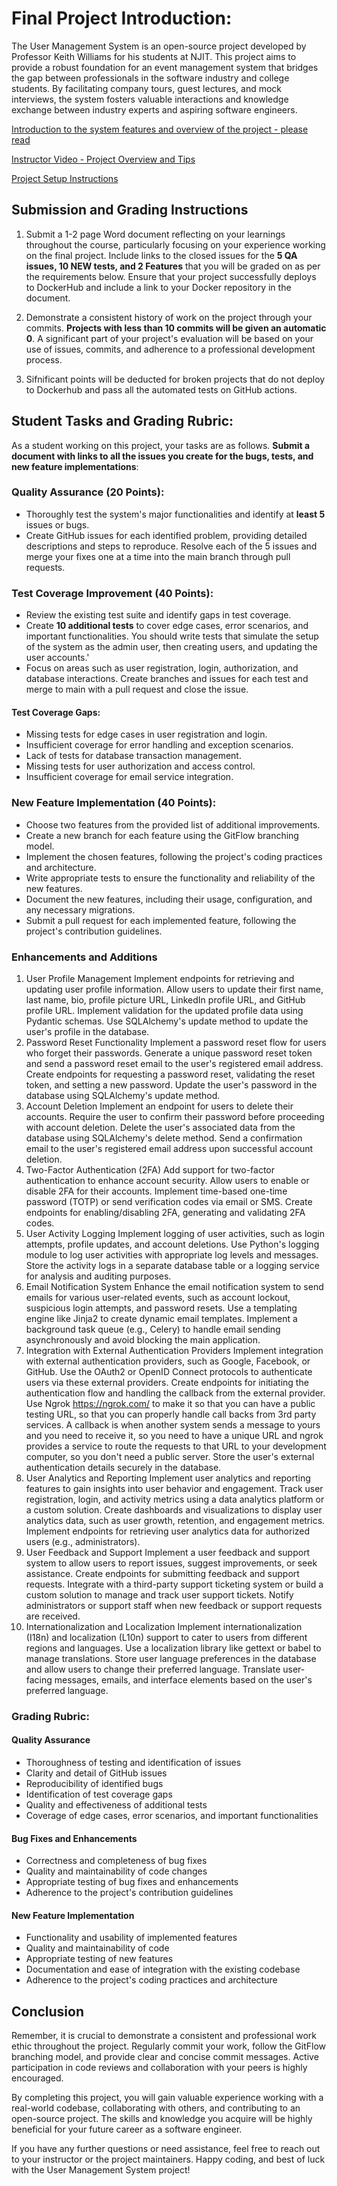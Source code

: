 # Final Project Introduction:
The User Management System is an open-source project developed by Professor Keith Williams for his students at NJIT. This project aims to provide a robust foundation for an event management system that bridges the gap between professionals in the software industry and college students. By facilitating company tours, guest lectures, and mock interviews, the system fosters valuable interactions and knowledge exchange between industry experts and aspiring software engineers.

[Introduction to the system features and overview of the project - please read](system_documentation.md)

[Instructor Video - Project Overview and Tips]()

[Project Setup Instructions](setup.md)

## Submission and Grading Instructions
1. Submit a 1-2 page Word document reflecting on your learnings throughout the course, particularly focusing on your experience working on the final project. Include links to the closed issues for the **5 QA issues, 10 NEW tests, and 2 Features** that you will be graded on as per the requirements below. Ensure that your project successfully deploys to DockerHub and include a link to your Docker repository in the document.

2. Demonstrate a consistent history of work on the project through your commits. **Projects with less than 10 commits will be given an automatic 0**. A significant part of your project's evaluation will be based on your use of issues, commits, and adherence to a professional development process.

3.  Sifnificant points will be deducted for broken projects that do not deploy to Dockerhub and pass all the automated tests on GitHub actions.

## Student Tasks and Grading Rubric:
As a student working on this project, your tasks are as follows. **Submit a document with links to all the issues you create for the bugs, tests, and new feature implementations**:

### Quality Assurance (20 Points):
- Thoroughly test the system's major functionalities and identify at **least 5** issues or bugs.
- Create GitHub issues for each identified problem, providing detailed descriptions and steps to reproduce. Resolve each of the 5 issues and merge your fixes one at a time into the main branch through pull requests.

### Test Coverage Improvement (40 Points):
- Review the existing test suite and identify gaps in test coverage.
- Create **10 additional tests** to cover edge cases, error scenarios, and important functionalities.  You should write tests that simulate the setup of the system as the admin user, then creating users, and updating the user accounts.'
- Focus on areas such as user registration, login, authorization, and database interactions. Create branches and issues for each test and merge to main with a pull request and close the issue.

#### Test Coverage Gaps:

- Missing tests for edge cases in user registration and login.
- Insufficient coverage for error handling and exception scenarios.
- Lack of tests for database transaction management.
- Missing tests for user authorization and access control.
- Insufficient coverage for email service integration.

### New Feature Implementation (40 Points):
- Choose two features from the provided list of additional improvements.
- Create a new branch for each feature using the GitFlow branching model.
- Implement the chosen features, following the project's coding practices and architecture.
- Write appropriate tests to ensure the functionality and reliability of the new features.
- Document the new features, including their usage, configuration, and any necessary migrations.
- Submit a pull request for each implemented feature, following the project's contribution guidelines.

### Enhancements and Additions
1. User Profile Management
Implement endpoints for retrieving and updating user profile information.
Allow users to update their first name, last name, bio, profile picture URL, LinkedIn profile URL, and GitHub profile URL.
Implement validation for the updated profile data using Pydantic schemas.
Use SQLAlchemy's update method to update the user's profile in the database.
2. Password Reset Functionality
Implement a password reset flow for users who forget their passwords.
Generate a unique password reset token and send a password reset email to the user's registered email address.
Create endpoints for requesting a password reset, validating the reset token, and setting a new password.
Update the user's password in the database using SQLAlchemy's update method.
3. Account Deletion
Implement an endpoint for users to delete their accounts.
Require the user to confirm their password before proceeding with account deletion.
Delete the user's associated data from the database using SQLAlchemy's delete method.
Send a confirmation email to the user's registered email address upon successful account deletion.
4. Two-Factor Authentication (2FA)
Add support for two-factor authentication to enhance account security.
Allow users to enable or disable 2FA for their accounts.
Implement time-based one-time password (TOTP) or send verification codes via email or SMS.
Create endpoints for enabling/disabling 2FA, generating and validating 2FA codes.
5. User Activity Logging
Implement logging of user activities, such as login attempts, profile updates, and account deletions.
Use Python's logging module to log user activities with appropriate log levels and messages.
Store the activity logs in a separate database table or a logging service for analysis and auditing purposes.
6. Email Notification System
Enhance the email notification system to send emails for various user-related events, such as account lockout, suspicious login attempts, and password resets.
Use a templating engine like Jinja2 to create dynamic email templates.
Implement a background task queue (e.g., Celery) to handle email sending asynchronously and avoid blocking the main application.
7. Integration with External Authentication Providers
Implement integration with external authentication providers, such as Google, Facebook, or GitHub.
Use the OAuth2 or OpenID Connect protocols to authenticate users via these external providers.
Create endpoints for initiating the authentication flow and handling the callback from the external provider.  Use Ngrok https://ngrok.com/ to make it so that you can have a public testing URL, so that you can properly handle call backs from 3rd party services.  A callback is when another system sends a message to yours and you need to receive it, so you need to have a unique URL and ngrok provides a service to route the requests to that URL to your development computer, so you don't need a public server.
Store the user's external authentication details securely in the database.
8. User Analytics and Reporting
Implement user analytics and reporting features to gain insights into user behavior and engagement.
Track user registration, login, and activity metrics using a data analytics platform or a custom solution.
Create dashboards and visualizations to display user analytics data, such as user growth, retention, and engagement metrics.
Implement endpoints for retrieving user analytics data for authorized users (e.g., administrators).
9. User Feedback and Support
Implement a user feedback and support system to allow users to report issues, suggest improvements, or seek assistance.
Create endpoints for submitting feedback and support requests.
Integrate with a third-party support ticketing system or build a custom solution to manage and track user support tickets.
Notify administrators or support staff when new feedback or support requests are received.
10. Internationalization and Localization
Implement internationalization (I18n) and localization (L10n) support to cater to users from different regions and languages.
Use a localization library like gettext or babel to manage translations.
Store user language preferences in the database and allow users to change their preferred language.
Translate user-facing messages, emails, and interface elements based on the user's preferred language.

### Grading Rubric:

#### Quality Assurance 
- Thoroughness of testing and identification of issues
- Clarity and detail of GitHub issues
- Reproducibility of identified bugs
- Identification of test coverage gaps
- Quality and effectiveness of additional tests
- Coverage of edge cases, error scenarios, and important functionalities

#### Bug Fixes and Enhancements 
- Correctness and completeness of bug fixes
- Quality and maintainability of code changes
- Appropriate testing of bug fixes and enhancements
- Adherence to the project's contribution guidelines

#### New Feature Implementation 
- Functionality and usability of implemented features
- Quality and maintainability of code
- Appropriate testing of new features
- Documentation and ease of integration with the existing codebase
- Adherence to the project's coding practices and architecture

## Conclusion
Remember, it is crucial to demonstrate a consistent and professional work ethic throughout the project. Regularly commit your work, follow the GitFlow branching model, and provide clear and concise commit messages. Active participation in code reviews and collaboration with your peers is highly encouraged.

By completing this project, you will gain valuable experience working with a real-world codebase, collaborating with others, and contributing to an open-source project. The skills and knowledge you acquire will be highly beneficial for your future career as a software engineer.

If you have any further questions or need assistance, feel free to reach out to your instructor or the project maintainers. Happy coding, and best of luck with the User Management System project!